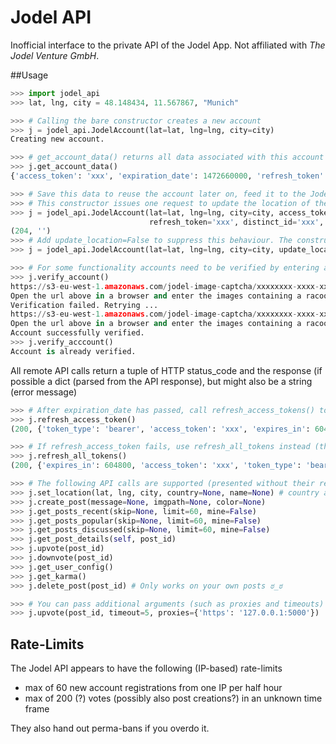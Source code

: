 # Jodel API

Inofficial interface to the private API of the Jodel App. Not affiliated with *The Jodel Venture GmbH*.

##Usage

```python
>>> import jodel_api
>>> lat, lng, city = 48.148434, 11.567867, "Munich"

>>> # Calling the bare constructor creates a new account
>>> j = jodel_api.JodelAccount(lat=lat, lng=lng, city=city)
Creating new account.

>>> # get_account_data() returns all data associated with this account (censored by me)
>>> j.get_account_data()
{'access_token': 'xxx', 'expiration_date': 1472660000, 'refresh_token': 'xxx', 'distinct_id': 'xxx', 'device_uid': 'xxx'}

>>> # Save this data to reuse the account later on, feed it to the JodelAccount() constructor to reinitiate the account
>>> # This constructor issues one request to update the location of the account
>>> j = jodel_api.JodelAccount(lat=lat, lng=lng, city=city, access_token='xxx', expiration_date='xxx', 
                               refresh_token='xxx', distinct_id='xxx', device_uid='xxx')
(204, '')
>>> # Add update_location=False to suppress this behaviour. The constructor will only instantiate an object, without making any remote calls
>>> j = jodel_api.JodelAccount(lat=lat, lng=lng, city=city, update_location=False, **account_data)

>>> # For some functionality accounts need to be verified by entering a captcha.
>>> j.verify_account()
https://s3-eu-west-1.amazonaws.com/jodel-image-captcha/xxxxxxxx-xxxx-xxxx-xxxx-xxxxxxxxxxxx.png
Open the url above in a browser and enter the images containing a racoon (left to right, starting with 0) separated by spaces: 3 5
Verification failed. Retrying ...
https://s3-eu-west-1.amazonaws.com/jodel-image-captcha/xxxxxxxx-xxxx-xxxx-xxxx-xxxxxxxxxxxx.png
Open the url above in a browser and enter the images containing a racoon (left to right, starting with 0) separated by spaces: 0 3 7
Account successfully verified.
>>> j.verify_acccount()
Account is already verified.
```

All remote API calls return a tuple of HTTP status_code and the response (if possible a dict (parsed from the API response), but might also be a string (error message)

```python
>>> # After expiration_date has passed, call refresh_access_tokens() to re-authenticate
>>> j.refresh_access_token()
(200, {'token_type': 'bearer', 'access_token': 'xxx', 'expires_in': 604800, 'expiration_date': xxx})

>>> # If refresh_access_token fails, use refresh_all_tokens instead (this is akin to creating a new account, but preserves the account's data (karma, etc))
>>> j.refresh_all_tokens()
(200, {'expires_in': 604800, 'access_token': 'xxx', 'token_type': 'bearer', 'returning': True, 'refresh_token': 'xxx', 'expiration_date': 1472600000, 'distinct_id': 'xxx'})

>>> # The following API calls are supported (presented without their respective responses)
>>> j.set_location(lat, lng, city, country=None, name=None) # country and name appear to have no effect
>>> j.create_post(message=None, imgpath=None, color=None)
>>> j.get_posts_recent(skip=None, limit=60, mine=False)
>>> j.get_posts_popular(skip=None, limit=60, mine=False)
>>> j.get_posts_discussed(skip=None, limit=60, mine=False)
>>> j.get_post_details(self, post_id)
>>> j.upvote(post_id)
>>> j.downvote(post_id)
>>> j.get_user_config()
>>> j.get_karma()
>>> j.delete_post(post_id) # Only works on your own posts ಠ_ಠ

>>> # You can pass additional arguments (such as proxies and timeouts) to all API calls through the **xargs argument that will be passed to the requests.request() function.
>>> j.upvote(post_id, timeout=5, proxies={'https': '127.0.0.1:5000'})
```

## Rate-Limits

The Jodel API appears to have the following (IP-based) rate-limits

- max of 60 new account registrations from one IP per half hour
- max of 200 (?) votes (possibly also post creations?) in an unknown time frame

They also hand out perma-bans if you overdo it.
